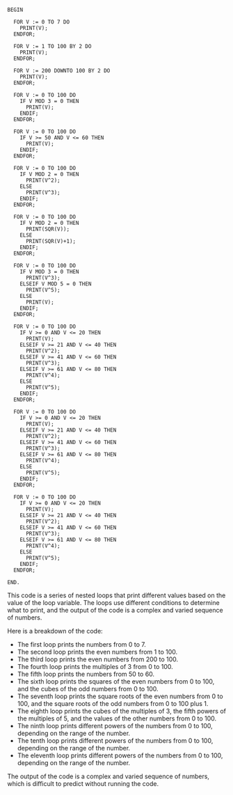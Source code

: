 ```portugal

BEGIN

  FOR V := 0 TO 7 DO
    PRINT(V);
  ENDFOR;

  FOR V := 1 TO 100 BY 2 DO
    PRINT(V);
  ENDFOR;

  FOR V := 200 DOWNTO 100 BY 2 DO
    PRINT(V);
  ENDFOR;

  FOR V := 0 TO 100 DO
    IF V MOD 3 = 0 THEN
      PRINT(V);
    ENDIF;
  ENDFOR;

  FOR V := 0 TO 100 DO
    IF V >= 50 AND V <= 60 THEN
      PRINT(V);
    ENDIF;
  ENDFOR;

  FOR V := 0 TO 100 DO
    IF V MOD 2 = 0 THEN
      PRINT(V^2);
    ELSE
      PRINT(V^3);
    ENDIF;
  ENDFOR;

  FOR V := 0 TO 100 DO
    IF V MOD 2 = 0 THEN
      PRINT(SQR(V));
    ELSE
      PRINT(SQR(V)+1);
    ENDIF;
  ENDFOR;

  FOR V := 0 TO 100 DO
    IF V MOD 3 = 0 THEN
      PRINT(V^3);
    ELSEIF V MOD 5 = 0 THEN
      PRINT(V^5);
    ELSE
      PRINT(V);
    ENDIF;
  ENDFOR;

  FOR V := 0 TO 100 DO
    IF V >= 0 AND V <= 20 THEN
      PRINT(V);
    ELSEIF V >= 21 AND V <= 40 THEN
      PRINT(V^2);
    ELSEIF V >= 41 AND V <= 60 THEN
      PRINT(V^3);
    ELSEIF V >= 61 AND V <= 80 THEN
      PRINT(V^4);
    ELSE
      PRINT(V^5);
    ENDIF;
  ENDFOR;

  FOR V := 0 TO 100 DO
    IF V >= 0 AND V <= 20 THEN
      PRINT(V);
    ELSEIF V >= 21 AND V <= 40 THEN
      PRINT(V^2);
    ELSEIF V >= 41 AND V <= 60 THEN
      PRINT(V^3);
    ELSEIF V >= 61 AND V <= 80 THEN
      PRINT(V^4);
    ELSE
      PRINT(V^5);
    ENDIF;
  ENDFOR;

  FOR V := 0 TO 100 DO
    IF V >= 0 AND V <= 20 THEN
      PRINT(V);
    ELSEIF V >= 21 AND V <= 40 THEN
      PRINT(V^2);
    ELSEIF V >= 41 AND V <= 60 THEN
      PRINT(V^3);
    ELSEIF V >= 61 AND V <= 80 THEN
      PRINT(V^4);
    ELSE
      PRINT(V^5);
    ENDIF;
  ENDFOR;

END.
```

This code is a series of nested loops that print different values based on the value of the loop variable. The loops use different conditions to determine what to print, and the output of the code is a complex and varied sequence of numbers.

Here is a breakdown of the code:

* The first loop prints the numbers from 0 to 7.
* The second loop prints the even numbers from 1 to 100.
* The third loop prints the even numbers from 200 to 100.
* The fourth loop prints the multiples of 3 from 0 to 100.
* The fifth loop prints the numbers from 50 to 60.
* The sixth loop prints the squares of the even numbers from 0 to 100, and the cubes of the odd numbers from 0 to 100.
* The seventh loop prints the square roots of the even numbers from 0 to 100, and the square roots of the odd numbers from 0 to 100 plus 1.
* The eighth loop prints the cubes of the multiples of 3, the fifth powers of the multiples of 5, and the values of the other numbers from 0 to 100.
* The ninth loop prints different powers of the numbers from 0 to 100, depending on the range of the number.
* The tenth loop prints different powers of the numbers from 0 to 100, depending on the range of the number.
* The eleventh loop prints different powers of the numbers from 0 to 100, depending on the range of the number.

The output of the code is a complex and varied sequence of numbers, which is difficult to predict without running the code.